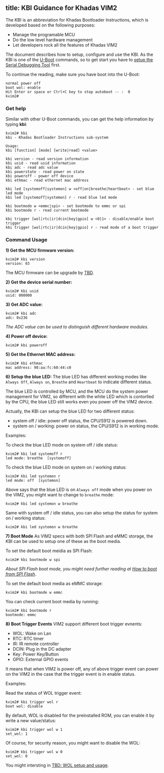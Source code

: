 title: KBI Guidance for Khadas VIM2
---

The KBI is an abbreviation for Khadas Bootloader Instructions, which is developed based on the following purposes:
* Manage the programable MCU
* Do the low level hardware management
* Let developers rock all the features of Khadas VIM2

The document describes how to setup, configure and use the KBI. As the KBI is one of the [U-Boot](http://www.denx.de) commands, so to get start you have to [setup the Serial Debugging Tool](/vim/SetupSerialTool.html) first.

To continue the reading, make sure you have boot into the U-Boot:
```
normal power off
boot wol: enable
Hit Enter or space or Ctrl+C key to stop autoboot -- :  0 
kvim2#
```

### Get help
Similar with other U-Boot commands, you can get the help information by typing **kbi**:
```
kvim2# kbi
kbi - Khadas Bootloader Instructions sub-system

Usage:
kbi [function] [mode] [write|read] <value>

kbi version - read version information
kbi usid - read usid information
kbi adc - read adc value
kbi powerstate - read power on state
kbi poweroff - power off device
kbi ethmac - read ethernet mac address

kbi led [systemoff|systemon] w <off|on|breathe|heartbeat> - set blue led mode
kbi led [systemoff|systemon] r - read blue led mode

kbi bootmode w <emmc|spi> - set bootmode to emmc or spi
kbi bootmode r - read current bootmode

kbi trigger [wol|rtc|ir|dcin|key|gpio] w <0|1> - disable/enable boot trigger
kbi trigger [wol|rtc|ir|dcin|key|gpio] r - read mode of a boot trigger
```

### Command Usage

**1) Get the MCU firmware version:**
```
kvim2# kbi version
version: 03
```
The MCU firmware can be upgrade by [TBD]().

**2) Get the device serial number:**
```
kvim2# kbi usid
usid: 000000
```

**3) Get ADC value:**
```
kvim2# kbi adc
adc: 0x236
```
*The ADC value can be used to distinguish different hardware modules.*

**4) Power off device:**
```
kvim2# kbi poweroff
```

**5) Get the Ethernet MAC address:**
```
kvim2# kbi ethmac
mac address: 98:aa:fc:60:44:c0
```

**6) Setup the blue LED:**
The blue LED has different working modes like `Always Off`, `Always on`, `Breathe` and `Heartbeat` to indicate different status.

The blue LED is controlled by MCU, and the MCU do the system power management for VIM2, so different with the white LED which is contorlled by the CPU, the blue LED still works even you power off the VIM2 device.

Actually, the KBI can setup the blue LED for two different status:
* system off / idle: power off status, the CPU/S912 is powered down.
* system on / working: power on status, the CPU/S912 is in working mode.

Examples:

To check the blue LED mode on system off / idle status:
```
kvim2# kbi led systemoff r
led mode: breathe  [systemoff]
```

To check the blue LED mode on system on / working status:
```
kvim2# kbi led systemon r
led mode: off  [systemon]
```

Above says that the blue LED is on `Always off` mode when you power on the VIM2, you might want to change to `breathe` mode:
```
kvim2# kbi led systemon w breathe
```

Same with system off / idle status, you can also setup the status for system on / working status:
```
kvim2# kbi led systemon w breathe
```

**7) Boot Mode**
As VIM2 specs with both SPI Flash and eMMC storage, the KBI can be used to setup one of these as the boot media.

To set the default boot meidia as SPI Flash:
```
kvim2# kbi bootmode w spi
```
*About SPI Flash boot mode, you might need further reading at [How to boot from SPI Flash](http://forum.khadas.com/t/how-to-boot-from-spi-flash/1354)*.

To set the default boot media as eMMC storage:
```
kvim2# kbi bootmode w emmc
```

You can check current boot media by running:
```
kvim2# kbi bootmode r
bootmode: emmc
```

**8) Boot Trigger Events**
VIM2 support different boot trigger evnents:
* WOL: Wake on Lan
* RTC: RTC timer
* IR: IR remote controller
* DCIN: Plug in the DC adapter
* Key: Power Key/Button
* GPIO: External GPIO events

It means that when VIM2 is power off, any of above trigger event can power on the VIM2 in the case that the trigger event is in enable status.

Examples:

Read the status of WOL trigger event:
```
kvim2# kbi trigger wol r
boot wol: disable
```

By default, WOL is disabled for the preinstalled ROM, you can enable it by write a new value/status:

```
kvim2# kbi trigger wol w 1
set_wol: 1
```

Of course, for security reason, you might want to disable the WOL:
```
kvim2# kbi trigger wol w 0
set_wol: 0
```

You might intersting in [TBD: WOL setup and usage]().
